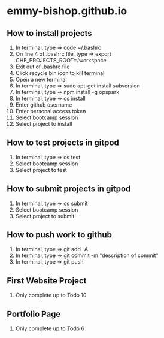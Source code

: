 # emmy-bishop.github.io

## How to install projects
1) In terminal, type => code ~/.bashrc
2) On line 4 of .bashrc file, type => export CHE_PROJECTS_ROOT=/workspace
3) Exit out of .bashrc file
4) Click recycle bin icon to kill terminal
5) Open a new terminal
6) In terminal, type => sudo apt-get install subversion
7) In terminal, type => npm install -g opspark
8) In terminal, type => os install
9) Enter github username
10) Enter personal access token
11) Select bootcamp session
12) Select project to install

## How to test projects in gitpod
1) In terminal, type => os test
2) Select bootcamp session
3) Select project to test

## How to submit projects in gitpod
1) In terminal, type => os submit
2) Select bootcamp session
3) Select project to submit

## How to push work to github
1) In terminal, type => git add -A
2) In terminal, type => git commit -m "description of commit"
3) In terminal, type => git push

## First Website Project 
1) Only complete up to Todo 10

## Portfolio Page
1) Only complete up to Todo 6